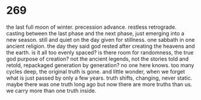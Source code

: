 # 269

the last full moon of winter. precession advance. restless retrograde. casting between the last phase and the next phase, just emerging into a new season. still and quiet on the day given for stillness. one sabbath in one ancient religion. the day they said god rested after creating the heavens and the earth. is it all too evenly spaced? is there room for randomness, the true god purpose of creation? not the ancient legends, not the stories told and retold, repackaged generation by generation? no one here knows. too many cycles deep, the original truth is gone. and little wonder, when we forget what is just passed by only a few years. truth shifts, changing, never static. maybe there was one truth long ago but now there are more truths than us. we carry more than one truth inside. 